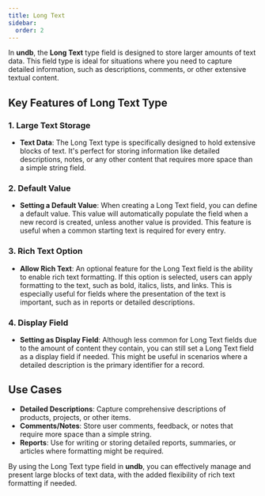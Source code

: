 ```yaml
---
title: Long Text
sidebar:
  order: 2
---
```


In **undb**, the **Long Text** type field is designed to store larger amounts of text data. This field type is ideal for situations where you need to capture detailed information, such as descriptions, comments, or other extensive textual content.

## Key Features of Long Text Type

### 1. Large Text Storage

- **Text Data**: The Long Text type is specifically designed to hold extensive blocks of text. It's perfect for storing information like detailed descriptions, notes, or any other content that requires more space than a simple string field.

### 2. Default Value

- **Setting a Default Value**: When creating a Long Text field, you can define a default value. This value will automatically populate the field when a new record is created, unless another value is provided. This feature is useful when a common starting text is required for every entry.

### 3. Rich Text Option

- **Allow Rich Text**: An optional feature for the Long Text field is the ability to enable rich text formatting. If this option is selected, users can apply formatting to the text, such as bold, italics, lists, and links. This is especially useful for fields where the presentation of the text is important, such as in reports or detailed descriptions.

### 4. Display Field

- **Setting as Display Field**: Although less common for Long Text fields due to the amount of content they contain, you can still set a Long Text field as a display field if needed. This might be useful in scenarios where a detailed description is the primary identifier for a record.

## Use Cases

- **Detailed Descriptions**: Capture comprehensive descriptions of products, projects, or other items.
- **Comments/Notes**: Store user comments, feedback, or notes that require more space than a simple string.
- **Reports**: Use for writing or storing detailed reports, summaries, or articles where formatting might be required.

By using the Long Text type field in **undb**, you can effectively manage and present large blocks of text data, with the added flexibility of rich text formatting if needed.
